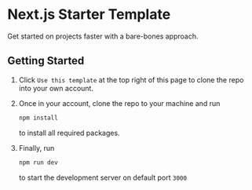 # Next.js Starter Template
Get started on projects faster with a bare-bones approach.

## Getting Started
1. Click `Use this template` at the top right of this page to clone the repo into your own account.
1. Once in your account, clone the repo to your machine and run 
    ```Javascript
    npm install
    ```
    to install all required packages.

1. Finally, run
    ```Javascript
    npm run dev
    ```
    to start the development server on default port `3000`